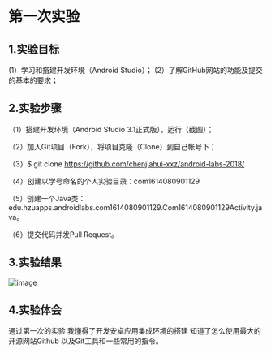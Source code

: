 # 第一次实验
## 1.实验目标
(1）学习和搭建开发环境（Android Studio）；
(2）了解GitHub网站的功能及提交的基本的要求；
## 2.实验步骤
（1）搭建开发环境（Android Studio 3.1正式版），运行（截图）；

（2）加入Git项目（Fork），将项目克隆（Clone）到自己帐号下；

（3）$ git clone https://github.com/chenjiahui-xxz/android-labs-2018/

（4）创建以学号命名的个人实验目录：com1614080901129

（5）创建一个Java类：edu.hzuapps.androidlabs.com1614080901129.Com1614080901129Activity.java。

（6）提交代码并发Pull Request。
 ## 3.实验结果
 ![image](https://github.com/sagezhong/android-labs-2018/blob/master/com1614080901129/Com1614080901129Activity.jpg)
 ## 4.实验体会
 通过第一次的实验 我懂得了开发安卓应用集成环境的搭建 知道了怎么使用最大的开源网站Github 以及Git工具和一些常用的指令。
 
   
